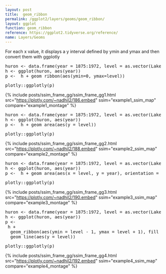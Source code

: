 ```yaml
---
layout: post
title:  geom_ribbon
permalink: /ggplot2/layers/geoms/geom_ribbon/
layout: ggplot
function: geom_ribbon
reference: https://ggplot2.tidyverse.org/reference/
name: Layers/Geoms
---
```


For each x value, it displays a y interval defined by ymin and ymax  and then convert them with ggplotly



<pre class="mcode">
huron <- data.frame(year = 1875:1972, level = as.vector(LakeHuron))
h <- ggplot(huron, aes(year))
p <-  h + geom_ribbon(aes(ymin=0, ymax=level))
</pre>


<pre class="mcode">
plotly::ggplotly(p)
</pre>

{% include posts/ssim_frame_gg/ssim_frame_gg1.html src="https://plotly.com/~nadhil2/186.embed" ssim="example1_ssim_map" compare="example1_montage" %}



<pre class="mcode">
huron <- data.frame(year = 1875:1972, level = as.vector(LakeHuron))
h <- ggplot(huron, aes(year))
p <-  h + geom_area(aes(y = level))
</pre>


<pre class="mcode">
plotly::ggplotly(p)
</pre>

{% include posts/ssim_frame_gg/ssim_frame_gg2.html src="https://plotly.com/~nadhil2/188.embed" ssim="example2_ssim_map" compare="example2_montage" %}






<pre class="mcode">
huron <- data.frame(year = 1875:1972, level = as.vector(LakeHuron))
h <- ggplot(huron, aes(year))
p <-  h + geom_area(aes(x = level, y = year), orientation = "y")
</pre>


<pre class="mcode">
plotly::ggplotly(p)
</pre>

{% include posts/ssim_frame_gg/ssim_frame_gg3.html src="https://plotly.com/~nadhil2/190.embed" ssim="example3_ssim_map" compare="example3_montage" %}






<pre class="mcode">
huron <- data.frame(year = 1875:1972, level = as.vector(LakeHuron))
h <- ggplot(huron, aes(year))
p <-    
 h +
  geom_ribbon(aes(ymin = level - 1, ymax = level + 1), fill = "grey70") +
  geom_line(aes(y = level))
</pre>


<pre class="mcode">
plotly::ggplotly(p)
</pre>

{% include posts/ssim_frame_gg/ssim_frame_gg4.html src="https://plotly.com/~nadhil2/192.embed" ssim="example4_ssim_map" compare="example4_montage" %}


